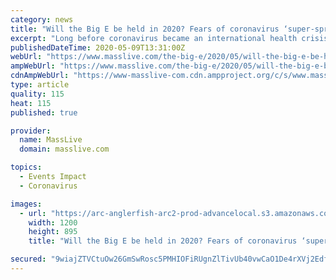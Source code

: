```yaml
---
category: news
title: "Will the Big E be held in 2020? Fears of coronavirus ‘super-spreader’ events could force cancellation of signature event"
excerpt: "Long before coronavirus became an international health crisis, before workplaces were closed and schools transitioned to virtual learning, planning for the Big E was underway."
publishedDateTime: 2020-05-09T13:31:00Z
webUrl: "https://www.masslive.com/the-big-e/2020/05/will-the-big-e-be-held-in-2020-fears-of-coronavirus-super-spreader-events-could-force-cancellation-of-signature-event.html"
ampWebUrl: "https://www.masslive.com/the-big-e/2020/05/will-the-big-e-be-held-in-2020-fears-of-coronavirus-super-spreader-events-could-force-cancellation-of-signature-event.html?outputType=amp"
cdnAmpWebUrl: "https://www-masslive-com.cdn.ampproject.org/c/s/www.masslive.com/the-big-e/2020/05/will-the-big-e-be-held-in-2020-fears-of-coronavirus-super-spreader-events-could-force-cancellation-of-signature-event.html?outputType=amp"
type: article
quality: 115
heat: 115
published: true

provider:
  name: MassLive
  domain: masslive.com

topics:
  - Events Impact
  - Coronavirus

images:
  - url: "https://arc-anglerfish-arc2-prod-advancelocal.s3.amazonaws.com/public/NUWQV22ZP5BJHPNQMQXBX2TVLM.jpg"
    width: 1200
    height: 895
    title: "Will the Big E be held in 2020? Fears of coronavirus ‘super-spreader’ events could force cancellation of signature event"

secured: "9wiajZTVCtuOw26GmSwRosc5PMHIOFiRUgnZlTivUb40vwCaO1De4rXVj2EdfwQz+kcrZ8TYqkHYQMyWAt0zgdG3znDCKIkgpeC9hz5B9/Uo0sqmZK0iwTSMgjd3ooqh9r3NycvYKHQ9w3hzWAWPjHRYh8lIJwgKY6NQKLUDJQzR+CSKPOae60SqFEH7oD+RybGxA6PNmKOz9IhciSnRKGnEl85Fubp/k8uA6nqYBsZJmK+7axsoK4roLfaVbCfizUvZjyI38MOLAPNZpbGzXMtcKk7KWwSP+mkWNQOHHFh0rvFOFeVOsMUTqdgqHw9r;+vtPncEmdpFf0L2ZBtMydw=="
---
```


